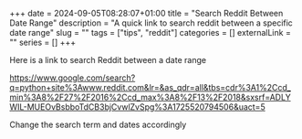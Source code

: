 +++ 
date = 2024-09-05T08:28:07+01:00
title = "Search Reddit Between Date Range"
description = "A quick link to search reddit between a specific date range"
slug = "" 
tags = ["tips", "reddit"]
categories = []
externalLink = ""
series = []
+++

Here is a link to search Reddit between a date range

https://www.google.com/search?q=python+site%3Awww.reddit.com&lr=&as_qdr=all&tbs=cdr%3A1%2Ccd_min%3A8%2F27%2F2016%2Ccd_max%3A8%2F13%2F2018&sxsrf=ADLYWIL-MUEOvBsbboTdCB3bjCvwlZvSpg%3A1725520794506&uact=5

Change the search term and dates accordingly

